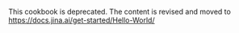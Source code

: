 This cookbook is deprecated. The content is revised and moved to https://docs.jina.ai/get-started/Hello-World/
